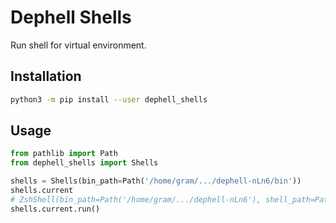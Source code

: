 # Dephell Shells

Run shell for virtual environment.

## Installation

```bash
python3 -m pip install --user dephell_shells
```

## Usage

```python
from pathlib import Path
from dephell_shells import Shells

shells = Shells(bin_path=Path('/home/gram/.../dephell-nLn6/bin'))
shells.current
# ZshShell(bin_path=Path('/home/gram/.../dephell-nLn6'), shell_path=Path('/usr/bin/zsh'))
shells.current.run()
```
